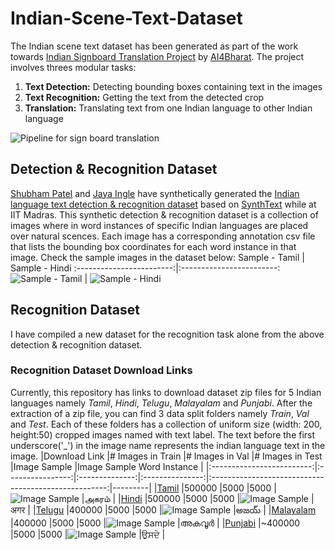 # Indian-Scene-Text-Dataset

The Indian scene text dataset has been generated as part of the work towards [Indian Signboard Translation Project](https://ai4bharat.org/articles/sign-board) by [AI4Bharat](https://ai4bharat.org/). The project involves threes modular tasks:
1. **Text Detection:** Detecting bounding boxes containing text in the images
2. **Text Recognition:** Getting the text from the detected crop 
3. **Translation:** Translating text from one Indian language to other Indian language

![Pipeline for sign board translation](../master/Images/Pipeline.jpg)


## Detection & Recognition Dataset 
 [Shubham Patel](https://www.linkedin.com/in/shubhampateliet/) and [Jaya Ingle](https://www.linkedin.com/in/inglejaya95/) have synthetically generated the [Indian language text detection & recognition dataset](https://drive.google.com/folderview?id=1hnNxuHbBBZrrI7Ee6FePTsUfW97qrJAS) based on [SynthText](http://www.robots.ox.ac.uk/~vgg/data/scenetext/) while at IIT Madras. This synthetic detection & recognition dataset is a collection of images where in word instances of specific Indian languages are placed over natural scences. Each image has a corresponding annotation csv file that lists the bounding box coordinates for each word instance in that image. Check the sample images in the dataset below: 
Sample - Tamil            |  Sample - Hindi
:------------------------:|:------------------------:
![Sample - Tamil](../master/Images/Tamil-Detection-Recognition.jpg)  |  ![Sample - Hindi](../master/Images/Hindi-Detection-Recognition.jpg)

## Recognition Dataset
I have compiled a new dataset for the recognition task alone from the above detection & recognition dataset. 

### Recognition Dataset Download Links
Currently, this repository has links to download dataset zip files for 5 Indian languages namely *Tamil*, *Hindi*, *Telugu*, *Malayalam* and *Punjabi*. After the extraction of a zip file, you can find 3 data split folders namely *Train*, *Val* and *Test*. Each of these folders has a collection of uniform size (width: 200, height:50) cropped images named with text label. The text before the first underscore('\_') in the image name represents the indian language text in the image. 
|Download Link              |# Images in Train |# Images in Val |# Images in Test |Image Sample                                          |Image Sample Word Instance |
|:-------------------------:|:----------------:|:--------------:|:---------------:|:----------------------------------------------------:|---------|
|[Tamil][Tamil Zip]         |500000            |5000            |5000             |![Image Sample](../master/Images/அகரம்_30_670_0.jpg)  |அகரம்    |
|[Hindi][Hindi Zip]         |500000            |5000            |5000             |![Image Sample](../master/Images/अगर_25_308_0.jpg)    |अगर       |
|[Telugu][Telugu Zip]       |400000            |5000            |5000             |![Image Sample](../master/Images/అజయ్_25_2491_2.jpg)  |అజయ్     |
|[Malayalam][Malayalam Zip] |400000            |5000            |5000             |![Image Sample](../master/Images/അകവൂർ_22_2655_0.jpg) |അകവൂർ    |
|[Punjabi][Punjabi Zip]     |~400000           |5000            |5000             |![Image Sample](../master/Images/ਉਸਦੇ_30_3782_1.jpg)   |ਉਸਦੇ      |

[Tamil Zip]: https://drive.google.com/file/d/1l0ifp-ny0Ssy8APjTaYDzoq2MNMf4PfH/view?usp=sharing
[Hindi Zip]: https://drive.google.com/file/d/1iYX4SdF07brsn2F4NkwjvmWG4unn6IBv/view?usp=sharing
[Telugu Zip]: https://drive.google.com/file/d/1Rx-jT_4rvK4cdeSVS_j4q598DzA1bxN4/view?usp=sharing
[Malayalam Zip]: https://drive.google.com/file/d/1HfGNsNAMVeP17kDaZA8C52z_HvBa-QpH/view?usp=sharing
[Punjabi Zip]: https://drive.google.com/file/d/1V8ummr3nCnO32Qm8igJRXdr7sgpQE-g8/view?usp=sharing
